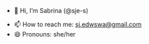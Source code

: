 - 👋 Hi, I’m Sabrina (@sje-s)
<!---
- 👀 I’m interested in ...
- 🌱 I’m currently learning ...
- 💞️ I’m looking to collaborate on ...
--->
- 📫 How to reach me: sj.edwswa@gmail.com
- 😄 Pronouns: she/her

<!---
sje-s/sje-s is a ✨ special ✨ repository because its `README.md` (this file) appears on your GitHub profile.
You can click the Preview link to take a look at your changes.
--->
